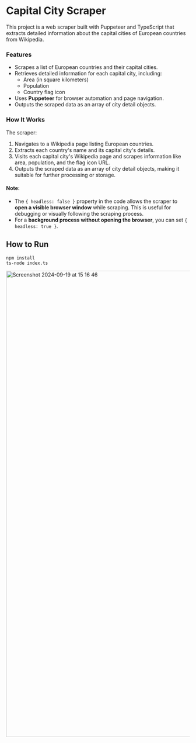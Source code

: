 # Capital City Scraper

This project is a web scraper built with Puppeteer and TypeScript that extracts detailed information about the capital cities of European countries from Wikipedia.

### Features
- Scrapes a list of European countries and their capital cities.
- Retrieves detailed information for each capital city, including:
  - Area (in square kilometers)
  - Population
  - Country flag icon
- Uses **Puppeteer** for browser automation and page navigation.
- Outputs the scraped data as an array of city detail objects.


### How It Works

The scraper:

1. Navigates to a Wikipedia page listing European countries.
2. Extracts each country's name and its capital city's details.
3. Visits each capital city's Wikipedia page and scrapes information like area, population, and the flag icon URL.
4. Outputs the scraped data as an array of city detail objects, making it suitable for further processing or storage.

#### Note:

- The `{ headless: false }` property in the code allows the scraper to **open a visible browser window** while scraping. This is useful for debugging or visually following the scraping process.
- For a **background process without opening the browser**, you can set `{ headless: true }`.

## How to Run

```
npm install
ts-node index.ts
```



<img width="1276" alt="Screenshot 2024-09-19 at 15 16 46" src="https://github.com/user-attachments/assets/04413bf1-a111-4561-9b46-e99ba577b4ff">
